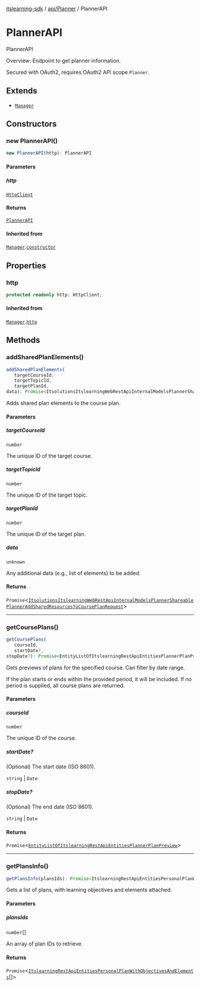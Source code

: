 [itslearning-sdk](../../../modules.md) / [api/Planner](../index.md) / PlannerAPI

# PlannerAPI

PlannerAPI

Overview:
Endpoint to get planner information.

Secured with OAuth2, requires OAuth2 API scope `Planner`.

## Extends

- [`Manager`](../../../lib/Manager/classes/Manager.md)

## Constructors

### new PlannerAPI()

```ts
new PlannerAPI(http): PlannerAPI
```

#### Parameters

##### http

[`HttpClient`](../../../lib/HttpClient/classes/HttpClient.md)

#### Returns

[`PlannerAPI`](PlannerAPI.md)

#### Inherited from

[`Manager`](../../../lib/Manager/classes/Manager.md).[`constructor`](../../../lib/Manager/classes/Manager.md#constructors)

## Properties

### http

```ts
protected readonly http: HttpClient;
```

#### Inherited from

[`Manager`](../../../lib/Manager/classes/Manager.md).[`http`](../../../lib/Manager/classes/Manager.md#http-1)

## Methods

### addSharedPlanElements()

```ts
addSharedPlanElements(
   targetCourseId, 
   targetTopicId, 
   targetPlanId, 
data): Promise<ItsolutionsItslearningWebRestApiInternalModelsPlannerShareablePlannerAddSharedResourcesToCoursePlanRequest>
```

Adds shared plan elements to the course plan.

#### Parameters

##### targetCourseId

`number`

The unique ID of the target course.

##### targetTopicId

`number`

The unique ID of the target topic.

##### targetPlanId

`number`

The unique ID of the target plan.

##### data

`unknown`

Any additional data (e.g., list of elements) to be added.

#### Returns

`Promise`\<[`ItsolutionsItslearningWebRestApiInternalModelsPlannerShareablePlannerAddSharedResourcesToCoursePlanRequest`](../../../types/type-aliases/ItsolutionsItslearningWebRestApiInternalModelsPlannerShareablePlannerAddSharedResourcesToCoursePlanRequest.md)\>

***

### getCoursePlans()

```ts
getCoursePlans(
   courseId, 
   startDate?, 
stopDate?): Promise<EntityListOfItslearningRestApiEntitiesPlannerPlanPreview>
```

Gets previews of plans for the specified course. Can filter by date range.

If the plan starts or ends within the provided period, it will be included.
If no period is supplied, all course plans are returned.

#### Parameters

##### courseId

`number`

The unique ID of the course.

##### startDate?

(Optional) The start date (ISO 8601).

`string` | `Date`

##### stopDate?

(Optional) The end date (ISO 8601).

`string` | `Date`

#### Returns

`Promise`\<[`EntityListOfItslearningRestApiEntitiesPlannerPlanPreview`](../../../types/type-aliases/EntityListOfItslearningRestApiEntitiesPlannerPlanPreview.md)\>

***

### getPlansInfo()

```ts
getPlansInfo(plansIds): Promise<ItslearningRestApiEntitiesPersonalPlanWithObjectivesAndElements[]>
```

Gets a list of plans, with learning objectives and elements attached.

#### Parameters

##### plansIds

`number`[]

An array of plan IDs to retrieve.

#### Returns

`Promise`\<[`ItslearningRestApiEntitiesPersonalPlanWithObjectivesAndElements`](../../../types/type-aliases/ItslearningRestApiEntitiesPersonalPlanWithObjectivesAndElements.md)[]\>

